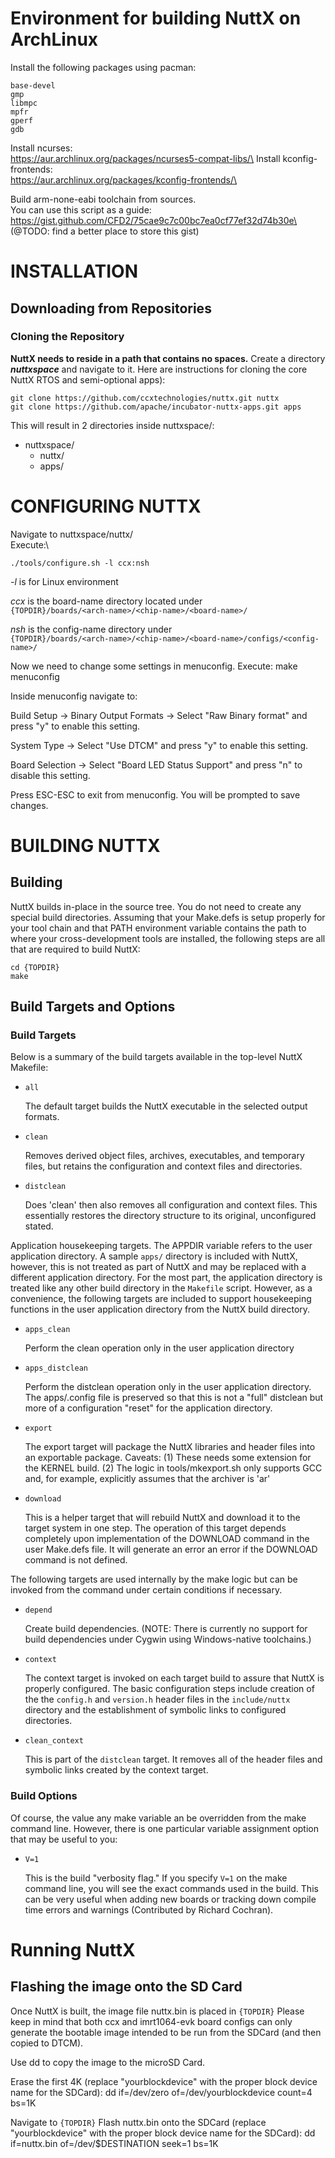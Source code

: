 # Environment for building NuttX on ArchLinux

Install the following packages using pacman:

    base-devel
    gmp
    libmpc
    mpfr
    gperf
    gdb

Install ncurses:\
https://aur.archlinux.org/packages/ncurses5-compat-libs/\
Install kconfig-frontends:\
https://aur.archlinux.org/packages/kconfig-frontends/\

Build arm-none-eabi toolchain from sources.\
You can use this script as a guide:\
https://gist.github.com/CFD2/75cae9c7c00bc7ea0cf77ef32d74b30e\
(@TODO: find a better place to store this gist)


# INSTALLATION

## Downloading from Repositories

### Cloning the Repository

**NuttX needs to reside in a path that contains no spaces.**
Create a directory ***nuttxspace*** and navigate to it. Here are instructions
for cloning the core NuttX RTOS and semi-optional apps):

    git clone https://github.com/ccxtechnologies/nuttx.git nuttx
    git clone https://github.com/apache/incubator-nuttx-apps.git apps

This will result in 2 directories inside nuttxspace/:
+ nuttxspace/
    - nuttx/
    - apps/


# CONFIGURING NUTTX

Navigate to nuttxspace/nuttx/\
Execute:\

    ./tools/configure.sh -l ccx:nsh

  *-l* is for Linux environment

  *ccx* is the board-name directory located under\
  `{TOPDIR}/boards/<arch-name>/<chip-name>/<board-name>/`

  *nsh* is the config-name directory under\
  `{TOPDIR}/boards/<arch-name>/<chip-name>/<board-name>/configs/<config-name>/`

Now we need to change some settings in menuconfig.
Execute:
    make menuconfig

Inside menuconfig navigate to:

  Build Setup -> Binary Output Formats ->
    Select "Raw Binary format" and press "y" to enable this setting.

  System Type ->
    Select "Use DTCM" and press "y" to enable this setting.

  Board Selection ->
    Select "Board LED Status Support" and press "n" to disable this
    setting.

Press ESC-ESC to exit from menuconfig. You will be prompted to save
changes.



# BUILDING NUTTX

## Building

NuttX builds in-place in the source tree.  You do not need to create
any special build directories.  Assuming that your Make.defs is setup
properly for your tool chain and that PATH environment variable contains
the path to where your cross-development tools are installed, the
following steps are all that are required to build NuttX:

    cd {TOPDIR}
    make

## Build Targets and Options

### Build Targets

Below is a summary of the build targets available in the top-level
NuttX Makefile:

  * `all`

    The default target builds the NuttX executable in the selected output
    formats.

  * `clean`

    Removes derived object files, archives, executables, and temporary
    files, but retains the configuration and context files and directories.

  * `distclean`

    Does 'clean' then also removes all configuration and context files.
    This essentially restores the directory structure to its original,
    unconfigured stated.

Application housekeeping targets.  The APPDIR variable refers to the user
application directory.  A sample `apps/` directory is included with NuttX,
however, this is not treated as part of NuttX and may be replaced with a
different application directory.  For the most part, the application
directory is treated like any other build directory in the `Makefile` script.
However, as a convenience, the following targets are included to support
housekeeping functions in the user application directory from the NuttX
build directory.

  * `apps_clean`

    Perform the clean operation only in the user application directory

  * `apps_distclean`

    Perform the distclean operation only in the user application directory.
    The apps/.config file is preserved so that this is not a "full" distclean
    but more of a configuration "reset" for the application directory.

  * `export`

    The export target will package the NuttX libraries and header files into
    an exportable package.  Caveats: (1) These needs some extension for the KERNEL
    build. (2) The logic in tools/mkexport.sh only supports GCC and, for example,
    explicitly assumes that the archiver is 'ar'

  * `download`

    This is a helper target that will rebuild NuttX and download it to the target
    system in one step.  The operation of this target depends completely upon
    implementation of the DOWNLOAD command in the user Make.defs file.  It will
    generate an error an error if the DOWNLOAD command is not defined.

The following targets are used internally by the make logic but can be invoked
from the command under certain conditions if necessary.

  * `depend`

    Create build dependencies. (NOTE:  There is currently no support for build
    dependencies under Cygwin using Windows-native toolchains.)

  * `context`

    The context target is invoked on each target build to assure that NuttX is
    properly configured.  The basic configuration steps include creation of the
    the `config.h` and `version.h` header files in the `include/nuttx` directory and
    the establishment of symbolic links to configured directories.

  * `clean_context`

    This is part of the `distclean` target.  It removes all of the header files
    and symbolic links created by the context target.

### Build Options

Of course, the value any make variable an be overridden from the make command
line.  However, there is one particular variable assignment option that may
be useful to you:

  * `V=1`

    This is the build "verbosity flag."  If you specify `V=1` on the make command
    line, you will see the exact commands used in the build. This can be very
    useful when adding new boards or tracking down compile time errors and
    warnings (Contributed by Richard Cochran).

# Running NuttX

## Flashing the image onto the SD Card

Once NuttX is built, the image file nuttx.bin is placed in `{TOPDIR}`
Please keep in mind that both ccx and imrt1064-evk board configs can only generate
the bootable image intended to be run from the SDCard (and then copied to DTCM).

Use dd to copy the image to the microSD Card.

Erase the first 4K (replace "yourblockdevice" with the proper block device name
for the SDCard):
    dd if=/dev/zero of=/dev/yourblockdevice count=4 bs=1K

Navigate to `{TOPDIR}`
Flash nuttx.bin onto the SDCard (replace "yourblockdevice" with the proper block
device name for the SDCard):
    dd if=nuttx.bin of=/dev/$DESTINATION seek=1 bs=1K
